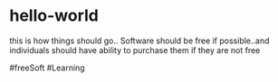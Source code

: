 # hello-world

this is how things should go..
Software should be free if possible..and individuals should have ability to purchase them if they are not free

#freeSoft #Learning
